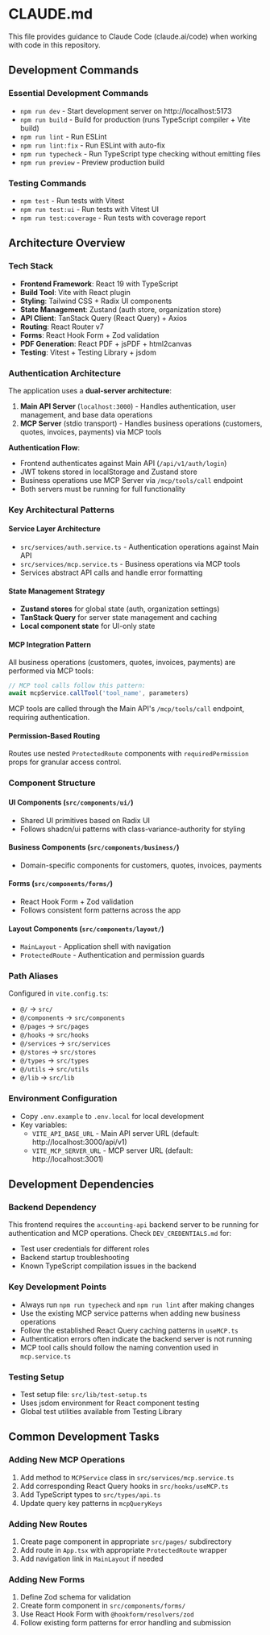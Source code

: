 # CLAUDE.md

This file provides guidance to Claude Code (claude.ai/code) when working with code in this repository.

## Development Commands

### Essential Development Commands
- `npm run dev` - Start development server on http://localhost:5173
- `npm run build` - Build for production (runs TypeScript compiler + Vite build)
- `npm run lint` - Run ESLint
- `npm run lint:fix` - Run ESLint with auto-fix
- `npm run typecheck` - Run TypeScript type checking without emitting files
- `npm run preview` - Preview production build

### Testing Commands
- `npm test` - Run tests with Vitest
- `npm run test:ui` - Run tests with Vitest UI
- `npm run test:coverage` - Run tests with coverage report

## Architecture Overview

### Tech Stack
- **Frontend Framework**: React 19 with TypeScript
- **Build Tool**: Vite with React plugin
- **Styling**: Tailwind CSS + Radix UI components
- **State Management**: Zustand (auth store, organization store)
- **API Client**: TanStack Query (React Query) + Axios
- **Routing**: React Router v7
- **Forms**: React Hook Form + Zod validation
- **PDF Generation**: React PDF + jsPDF + html2canvas
- **Testing**: Vitest + Testing Library + jsdom

### Authentication Architecture
The application uses a **dual-server architecture**:

1. **Main API Server** (`localhost:3000`) - Handles authentication, user management, and base data operations
2. **MCP Server** (stdio transport) - Handles business operations (customers, quotes, invoices, payments) via MCP tools

**Authentication Flow**:
- Frontend authenticates against Main API (`/api/v1/auth/login`)
- JWT tokens stored in localStorage and Zustand store
- Business operations use MCP Server via `/mcp/tools/call` endpoint
- Both servers must be running for full functionality

### Key Architectural Patterns

#### Service Layer Architecture
- `src/services/auth.service.ts` - Authentication operations against Main API
- `src/services/mcp.service.ts` - Business operations via MCP tools
- Services abstract API calls and handle error formatting

#### State Management Strategy
- **Zustand stores** for global state (auth, organization settings)
- **TanStack Query** for server state management and caching
- **Local component state** for UI-only state

#### MCP Integration Pattern
All business operations (customers, quotes, invoices, payments) are performed via MCP tools:
```typescript
// MCP tool calls follow this pattern:
await mcpService.callTool('tool_name', parameters)
```

MCP tools are called through the Main API's `/mcp/tools/call` endpoint, requiring authentication.

#### Permission-Based Routing
Routes use nested `ProtectedRoute` components with `requiredPermission` props for granular access control.

### Component Structure

#### UI Components (`src/components/ui/`)
- Shared UI primitives based on Radix UI
- Follows shadcn/ui patterns with class-variance-authority for styling

#### Business Components (`src/components/business/`)
- Domain-specific components for customers, quotes, invoices, payments

#### Forms (`src/components/forms/`)
- React Hook Form + Zod validation
- Follows consistent form patterns across the app

#### Layout Components (`src/components/layout/`)
- `MainLayout` - Application shell with navigation
- `ProtectedRoute` - Authentication and permission guards

### Path Aliases
Configured in `vite.config.ts`:
- `@/` → `src/`
- `@/components` → `src/components`
- `@/pages` → `src/pages`
- `@/hooks` → `src/hooks`
- `@/services` → `src/services`
- `@/stores` → `src/stores`
- `@/types` → `src/types`
- `@/utils` → `src/utils`
- `@/lib` → `src/lib`

### Environment Configuration
- Copy `.env.example` to `.env.local` for local development
- Key variables:
  - `VITE_API_BASE_URL` - Main API server URL (default: http://localhost:3000/api/v1)
  - `VITE_MCP_SERVER_URL` - MCP server URL (default: http://localhost:3001)

## Development Dependencies

### Backend Dependency
This frontend requires the `accounting-api` backend server to be running for authentication and MCP operations. Check `DEV_CREDENTIALS.md` for:
- Test user credentials for different roles
- Backend startup troubleshooting
- Known TypeScript compilation issues in the backend

### Key Development Points
- Always run `npm run typecheck` and `npm run lint` after making changes
- Use the existing MCP service patterns when adding new business operations
- Follow the established React Query caching patterns in `useMCP.ts`
- Authentication errors often indicate the backend server is not running
- MCP tool calls should follow the naming convention used in `mcp.service.ts`

### Testing Setup
- Test setup file: `src/lib/test-setup.ts`
- Uses jsdom environment for React component testing
- Global test utilities available from Testing Library

## Common Development Tasks

### Adding New MCP Operations
1. Add method to `MCPService` class in `src/services/mcp.service.ts`
2. Add corresponding React Query hooks in `src/hooks/useMCP.ts`
3. Add TypeScript types to `src/types/api.ts`
4. Update query key patterns in `mcpQueryKeys`

### Adding New Routes
1. Create page component in appropriate `src/pages/` subdirectory
2. Add route in `App.tsx` with appropriate `ProtectedRoute` wrapper
3. Add navigation link in `MainLayout` if needed

### Adding New Forms
1. Define Zod schema for validation
2. Create form component in `src/components/forms/`
3. Use React Hook Form with `@hookform/resolvers/zod`
4. Follow existing form patterns for error handling and submission